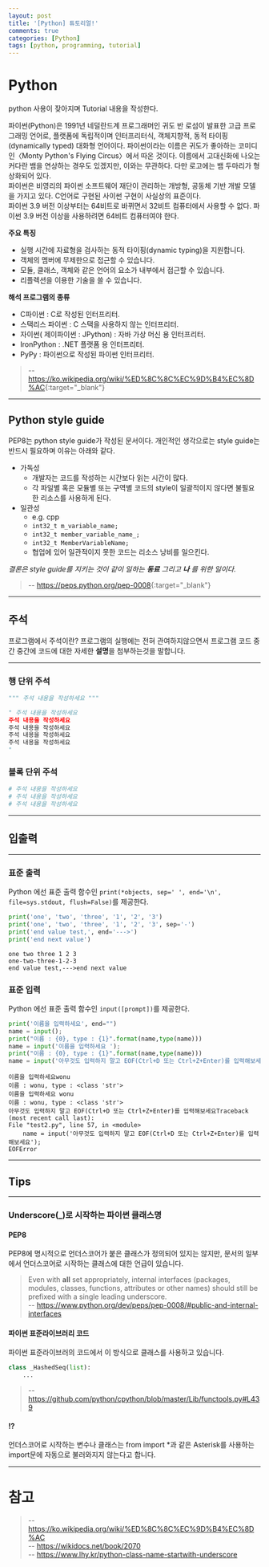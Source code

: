 ```yaml
---
layout: post
title: '[Python] 튜토리얼!'
comments: true
categories: [Python]
tags: [python, programming, tutorial]
---
```


# Python
python 사용이 잦아지며 Tutorial 내용을 작성한다.   

파이썬(Python)은 1991년 네덜란드계 프로그래머인 귀도 반 로섬이 발표한 고급 프로그래밍 언어로, 플랫폼에 독립적이며 인터프리터식, 객체지향적, 동적 타이핑(dynamically typed) 대화형 언어이다. 파이썬이라는 이름은 귀도가 좋아하는 코미디인〈Monty Python's Flying Circus〉에서 따온 것이다. 이름에서 고대신화에 나오는 커다란 뱀을 연상하는 경우도 있겠지만, 이와는 무관하다. 다만 로고에는 뱀 두마리가 형상화되어 있다.   
파이썬은 비영리의 파이썬 소프트웨어 재단이 관리하는 개방형, 공동체 기반 개발 모델을 가지고 있다. C언어로 구현된 사이썬 구현이 사실상의 표준이다.   
파이썬 3.9 버전 이상부터는 64비트로 바뀌면서 32비트 컴퓨터에서 사용할 수 없다. 파이썬 3.9 버전 이상을 사용하려면 64비트 컴퓨터여야 한다.   

__주요 특징__
*   실행 시간에 자료형을 검사하는 동적 타이핑(dynamic typing)을 지원합니다.
*   객체의 멤버에 무제한으로 접근할 수 있습니다.
*   모듈, 클래스, 객체와 같은 언어의 요소가 내부에서 접근할 수 있습니다.
*   리플렉션을 이용한 기술을 쓸 수 있습니다.

__해석 프로그램의 종류__
*   C파이썬 : C로 작성된 인터프리터.
*   스택리스 파이썬 : C 스택을 사용하지 않는 인터프리터.
*   자이썬( 제이파이썬 : JPython) : 자바 가상 머신 용 인터프리터.
*   IronPython : .NET 플랫폼 용 인터프리터.
*   PyPy : 파이썬으로 작성된 파이썬 인터프리터.

>-- <https://ko.wikipedia.org/wiki/%ED%8C%8C%EC%9D%B4%EC%8D%AC>{:target="_blank"}   

---
## Python style guide
PEP8는 python style guide가 작성된 문서이다.
개인적인 생각으로는 style guide는 반드시 필요하며 이유는 아래와 같다.

- 가독성
  - 개발자는 코드를 작성하는 시간보다 읽는 시간이 많다. 
  - 각 파일별 혹은 모듈별 또는 구역별 코드의 style이 일괄적이지 않다면 불필요한 리소스를 사용하게 된다.
- 일관성
  - e.g. cpp
  - `int32_t m_variable_name;`
  - `int32_t member_variable_name_;`
  - `int32_t MemberVariableName;`
  - 협업에 있어 일관적이지 못한 코드는 리소스 낭비를 일으킨다.

*결론은 style guide를 지키는 것이 같이 일하는 __동료__ 그리고 **나** 를 위한 일이다.*

>-- <https://peps.python.org/pep-0008>{:target="_blank"}   

---
## 주석
프로그램에서 주석이란? 프로그램의 실행에는 전혀 관여하지않으면서 프로그램 코드 중간 중간에 코드에 대한 자세한 **설명**을 첨부하는것을 말합니다.   

---
### 행 단위 주석
```python
""" 주석 내용을 작성하세요 """

" 주석 내용을 작성하세요
주석 내용을 작성하세요
주석 내용을 작성하세요
주석 내용을 작성하세요
주석 내용을 작성하세요
"
```

### 블록 단위 주석
```python
# 주석 내용을 작성하세요
# 주석 내용을 작성하세요
# 주석 내용을 작성하세요
```

---
## 입출력

---
### 표준 출력
Python 에선 표준 출력 함수인 `print(*objects, sep=' ', end='\n', file=sys.stdout, flush=False)`를 제공한다.

```python
print('one', 'two', 'three', '1', '2', '3')
print('one', 'two', 'three', '1', '2', '3', sep='-')
print('end value test,', end='--->')
print('end next value')
```
```
one two three 1 2 3   
one-two-three-1-2-3   
end value test,--->end next value   
```

### 표준 입력
Python 에선 표준 출력 함수인 `input([prompt])`를 제공한다.

```python
print('이름을 입력하세요', end="")
name = input();
print("이름 : {0}, type : {1}".format(name,type(name)))
name = input('이름을 입력하세요 ');
print("이름 : {0}, type : {1}".format(name,type(name)))
name = input('아무것도 입력하지 말고 EOF(Ctrl+D 또는 Ctrl+Z+Enter)를 입력해보세요');
```
```
이름을 입력하세요wonu   
이름 : wonu, type : <class 'str'>   
이름을 입력하세요 wonu   
이름 : wonu, type : <class 'str'>   
아무것도 입력하지 말고 EOF(Ctrl+D 또는 Ctrl+Z+Enter)를 입력해보세요Traceback (most recent call last):   
File "test2.py", line 57, in <module>   
    name = input('아무것도 입력하지 말고 EOF(Ctrl+D 또는 Ctrl+Z+Enter)를 입력해보세요');   
EOFError   
```

---
## Tips

---
### Underscore(_)로 시작하는 파이썬 클래스명

#### PEP8
PEP8에 명시적으로 언더스코어가 붙은 클래스가 정의되어 있지는 않지만, 문서의 일부에서 언더스코어로 시작하는 클래스에 대한 언급이 있습니다.

> Even with __all__ set appropriately, internal interfaces (packages, modules, classes, functions, attributes or other names) should still be prefixed with a single leading underscore.   
>-- <https://www.python.org/dev/peps/pep-0008/#public-and-internal-interfaces>

#### 파이썬 표준라이브러리 코드
파이썬 표준라이브러의 코드에서 이 방식으로 클래스를 사용하고 있습니다.
```python
class _HashedSeq(list):
    ...
```
>-- <https://github.com/python/cpython/blob/master/Lib/functools.py#L439>

#### !?
언더스코어로 시작하는 변수나 클래스는 from <module> import *과 같은 Asterisk를 사용하는 import문에 자동으로 불러와지지 않는다고 합니다.

---
# 참고
>-- <https://ko.wikipedia.org/wiki/%ED%8C%8C%EC%9D%B4%EC%8D%AC>   
>-- <https://wikidocs.net/book/2070>   
>-- <https://www.lhy.kr/python-class-name-startwith-underscore>